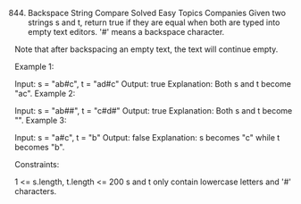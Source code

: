 844. Backspace String Compare
Solved
Easy
Topics
Companies
Given two strings s and t, return true if they are equal when both are typed into empty text editors. '#' means a backspace character.

Note that after backspacing an empty text, the text will continue empty.

 

Example 1:

Input: s = "ab#c", t = "ad#c"
Output: true
Explanation: Both s and t become "ac".
Example 2:

Input: s = "ab##", t = "c#d#"
Output: true
Explanation: Both s and t become "".
Example 3:

Input: s = "a#c", t = "b"
Output: false
Explanation: s becomes "c" while t becomes "b".
 

Constraints:

1 <= s.length, t.length <= 200
s and t only contain lowercase letters and '#' characters.